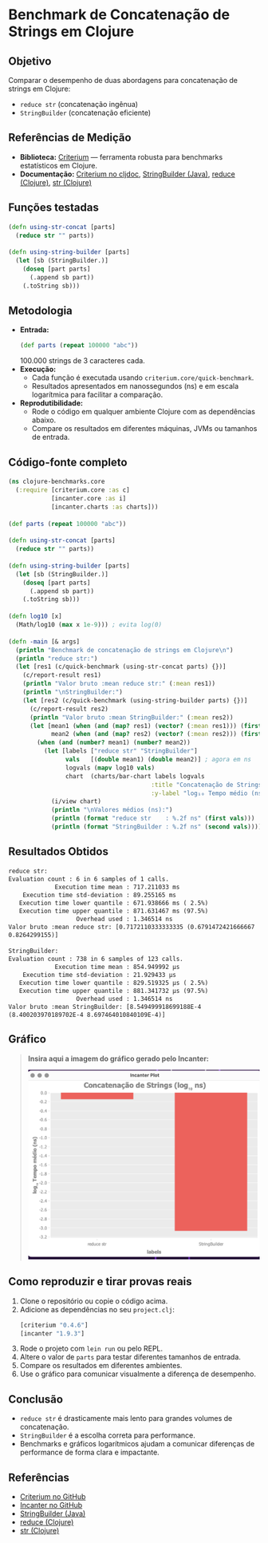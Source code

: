 # Benchmark de Concatenação de Strings em Clojure

## Objetivo
Comparar o desempenho de duas abordagens para concatenação de strings em Clojure:
- `reduce str` (concatenação ingênua)
- `StringBuilder` (concatenação eficiente)

## Referências de Medição
- **Biblioteca:** [Criterium](https://github.com/hugoduncan/criterium) — ferramenta robusta para benchmarks estatísticos em Clojure.
- **Documentação:** [Criterium no cljdoc](https://cljdoc.org/d/criterium/criterium/0.4.6/api/criterium.core), [StringBuilder (Java)](https://docs.oracle.com/javase/8/docs/api/java/lang/StringBuilder.html), [reduce (Clojure)](https://clojuredocs.org/clojure.core/reduce), [str (Clojure)](https://clojuredocs.org/clojure.core/str)

## Funções testadas

```clojure
(defn using-str-concat [parts]
  (reduce str "" parts))

(defn using-string-builder [parts]
  (let [sb (StringBuilder.)]
    (doseq [part parts]
      (.append sb part))
    (.toString sb)))
```

## Metodologia
- **Entrada:**
  ```clojure
  (def parts (repeat 100000 "abc"))
  ```
  100.000 strings de 3 caracteres cada.
- **Execução:**
  - Cada função é executada usando `criterium.core/quick-benchmark`.
  - Resultados apresentados em nanossegundos (ns) e em escala logarítmica para facilitar a comparação.
- **Reprodutibilidade:**
  - Rode o código em qualquer ambiente Clojure com as dependências abaixo.
  - Compare os resultados em diferentes máquinas, JVMs ou tamanhos de entrada.

## Código-fonte completo

```clojure
(ns clojure-benchmarks.core
  (:require [criterium.core :as c]
            [incanter.core :as i]
            [incanter.charts :as charts]))

(def parts (repeat 100000 "abc"))

(defn using-str-concat [parts]
  (reduce str "" parts))

(defn using-string-builder [parts]
  (let [sb (StringBuilder.)]
    (doseq [part parts]
      (.append sb part))
    (.toString sb)))

(defn log10 [x]
  (Math/log10 (max x 1e-9))) ; evita log(0)

(defn -main [& args]
  (println "Benchmark de concatenação de strings em Clojure\n")
  (println "reduce str:")
  (let [res1 (c/quick-benchmark (using-str-concat parts) {})]
    (c/report-result res1)
    (println "Valor bruto :mean reduce str:" (:mean res1))
    (println "\nStringBuilder:")
    (let [res2 (c/quick-benchmark (using-string-builder parts) {})]
      (c/report-result res2)
      (println "Valor bruto :mean StringBuilder:" (:mean res2))
      (let [mean1 (when (and (map? res1) (vector? (:mean res1))) (first (:mean res1)))
            mean2 (when (and (map? res2) (vector? (:mean res2))) (first (:mean res2)))]
        (when (and (number? mean1) (number? mean2))
          (let [labels ["reduce str" "StringBuilder"]
                vals   [(double mean1) (double mean2)] ; agora em ns
                logvals (mapv log10 vals)
                chart  (charts/bar-chart labels logvals
                                        :title "Concatenação de Strings (log₁₀ ns)"
                                        :y-label "log₁₀ Tempo médio (ns)")]
            (i/view chart)
            (println "\nValores médios (ns):")
            (println (format "reduce str    : %.2f ns" (first vals)))
            (println (format "StringBuilder : %.2f ns" (second vals)))))))))
```

## Resultados Obtidos

```
reduce str:
Evaluation count : 6 in 6 samples of 1 calls.
             Execution time mean : 717.211033 ms
    Execution time std-deviation : 89.255165 ms
   Execution time lower quantile : 671.938666 ms ( 2.5%)
   Execution time upper quantile : 871.631467 ms (97.5%)
                   Overhead used : 1.346514 ns
Valor bruto :mean reduce str: [0.7172110333333335 (0.6791472421666667 0.8264299155)]

StringBuilder:
Evaluation count : 738 in 6 samples of 123 calls.
             Execution time mean : 854.949992 µs
    Execution time std-deviation : 21.929433 µs
   Execution time lower quantile : 829.519325 µs ( 2.5%)
   Execution time upper quantile : 881.341732 µs (97.5%)
                   Overhead used : 1.346514 ns
Valor bruto :mean StringBuilder: [8.549499918699188E-4 (8.400203970189702E-4 8.697464010840109E-4)]
```

## Gráfico

> **Insira aqui a imagem do gráfico gerado pelo Incanter:**
>
> ![Gráfico de comparação](image.png)

## Como reproduzir e tirar provas reais
1. Clone o repositório ou copie o código acima.
2. Adicione as dependências no seu `project.clj`:
   ```clojure
   [criterium "0.4.6"]
   [incanter "1.9.3"]
   ```
3. Rode o projeto com `lein run` ou pelo REPL.
4. Altere o valor de `parts` para testar diferentes tamanhos de entrada.
5. Compare os resultados em diferentes ambientes.
6. Use o gráfico para comunicar visualmente a diferença de desempenho.

## Conclusão
- `reduce str` é drasticamente mais lento para grandes volumes de concatenação.
- `StringBuilder` é a escolha correta para performance.
- Benchmarks e gráficos logarítmicos ajudam a comunicar diferenças de performance de forma clara e impactante.

## Referências
- [Criterium no GitHub](https://github.com/hugoduncan/criterium)
- [Incanter no GitHub](https://github.com/incanter/incanter)
- [StringBuilder (Java)](https://docs.oracle.com/javase/8/docs/api/java/lang/StringBuilder.html)
- [reduce (Clojure)](https://clojuredocs.org/clojure.core/reduce)
- [str (Clojure)](https://clojuredocs.org/clojure.core/str) 
